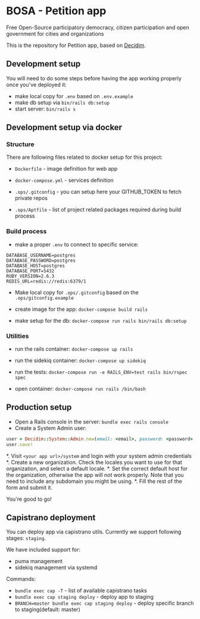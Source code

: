 # BOSA - Petition app

Free Open-Source participatory democracy, citizen participation and open government for cities and organizations

This is the repository for Petition app, based on [Decidim](https://github.com/decidim/decidim).

## Development setup

You will need to do some steps before having the app working properly once you've deployed it:

* make local copy for `.env` based on `.env.example`
* make db setup via `bin/rails db:setup`
* start server: `bin/rails s`

## Development setup via docker

### Structure

There are following files related to docker setup for this project:

* `Dockerfile` - image definition for web app

* `docker-compose.yml` - services definition

* `.ops/.gitconfig` - you can setup here your GITHUB_TOKEN to fetch private repos

* `.ops/Aptfile` - list of project related packages required during build process

### Build process

* make a proper `.env` to connect to specific service:
```
DATABASE_USERNAME=postgres
DATABASE_PASSWORD=postgres
DATABASE_HOST=postgres
DATABASE_PORT=5432
RUBY_VERSION=2.6.3
REDIS_URL=redis://redis:6379/1
```
*  Make local copy for `.ops/.gitconfig` based on the `.ops/gitconfig.example`

* create image for the app: `docker-compose build rails`

* make setup for the db: `docker-compose run rails bin/rails db:setup`

### Utilities

* run the rails container: `docker-compose up rails`

* run the sidekiq container: `docker-compose up sidekiq`

* run the tests: `docker-compose run -e RAILS_ENV=test rails bin/rspec spec`

* open container: `docker-compose run rails /bin/bash`

## Production setup

* Open a Rails console in the server: `bundle exec rails console`
* Create a System Admin user:
```ruby
user = Decidim::System::Admin.new(email: <email>, password: <password>, password_confirmation: <password>)
user.save!
```
*. Visit `<your app url>/system` and login with your system admin credentials
*. Create a new organization. Check the locales you want to use for that organization, and select a default locale.
*. Set the correct default host for the organization, otherwise the app will not work properly. Note that you need to include any subdomain you might be using.
*. Fill the rest of the form and submit it.

You're good to go!

## Capistrano deployment

You can deploy app via capistrano utils. Currently we support following stages: `staging`.

We have included support for:

* puma management
* sidekiq management via systemd

Commands:

* `bundle exec cap -T` - list of available capistrano tasks
* `bundle exec cap staging deploy` - deploy app to staging
* `BRANCH=master bundle exec cap staging deploy` - deploy specific branch to staging(default: master)
